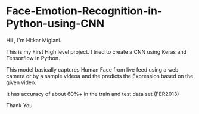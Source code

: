 # Face-Emotion-Recognition-in-Python-using-CNN
Hii , I'm Hitkar Miglani. 

This is my First High level project. 
I tried to create a CNN using Keras and Tensorflow in Python.

This model basically captures Human Face from live feed using a web camera or by a sample videoa and the predicts the Expression based on the given video.

It has accuracy of about 60%+ in the train and test data set (FER2013)

Thank You 
